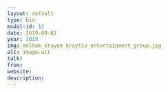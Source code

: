 ```yaml
---
layout: default
type: bio
modal-id: 12
date: 2019-09-01
year: 2019
img: molham_krayem_kraytiv_entertainment_group.jpg
alt: image-alt
talk:
from:
website: 
description: 
---
```

